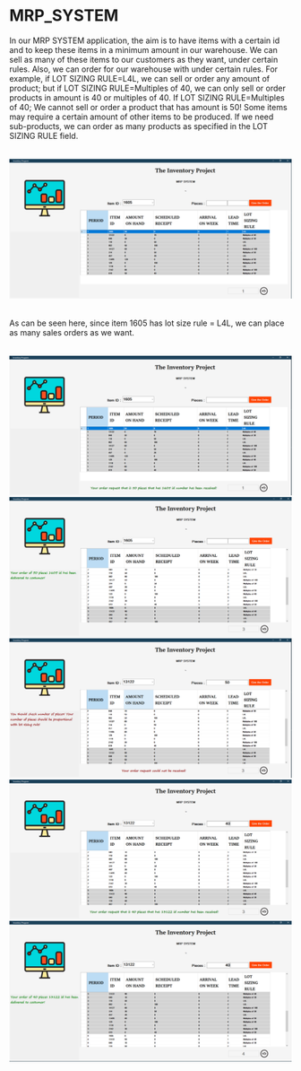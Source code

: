 # MRP_SYSTEM
In our MRP SYSTEM application, the aim is to have items with a certain id and to keep these items in a minimum amount in our warehouse.
We can sell as many of these items to our customers as they want, under certain rules. Also, we can order for our warehouse with under certain rules. For example, if LOT SIZING RULE=L4L, we can sell or order any amount of product; but if LOT SIZING RULE=Multiples of 40, we can only sell or order products in amount is 40 or multiples of 40. If LOT SIZING RULE=Multiples of 40; We cannot sell or order a product that has amount is 50!
Some items may require a certain amount of other items to be produced. If we need sub-products, we can order as many products as specified in the LOT SIZING RULE field.
###### 
![UML](https://github.com/KeremTAN/MRP_SYSTEM/blob/master/img/i1.png)
###### 
As can be seen here, since item 1605 has lot size rule = L4L, we can place as many sales orders as we want.
###### 
![UML](https://github.com/KeremTAN/MRP_SYSTEM/blob/master/img/i2.png)
![UML](https://github.com/KeremTAN/MRP_SYSTEM/blob/master/img/i3.png)
![UML](https://github.com/KeremTAN/MRP_SYSTEM/blob/master/img/i4.png)
![UML](https://github.com/KeremTAN/MRP_SYSTEM/blob/master/img/i5.png)
![UML](https://github.com/KeremTAN/MRP_SYSTEM/blob/master/img/i6.png)
